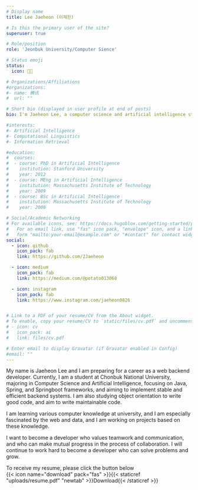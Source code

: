 ```yaml
---
# Display name
title: Lee Jaeheon (이재헌)

# Is this the primary user of the site?
superuser: true

# Role/position
role: 'Jeonbuk University/Computer Sience'

# Status emoji
status:
  icon: 👨‍💻

# Organizations/Affiliations
#organizations:
#- name: 腾讯
#  url: ""

# Short bio (displayed in user profile at end of posts)
bio: I'm Jaeheon Lee, a computer science and artificial intelligence student at Jeonbuk National University who wants to become a web backend developer.

#interests:
#- Artificial Intelligence
#- Computational Linguistics
#- Information Retrieval

#education:
#  courses:
#  - course: PhD in Artificial Intelligence
#    institution: Stanford University
#    year: 2012
#  - course: MEng in Artificial Intelligence
#    institution: Massachusetts Institute of Technology
#    year: 2009
#  - course: BSc in Artificial Intelligence
#    institution: Massachusetts Institute of Technology
#    year: 2008

# Social/Academic Networking
# For available icons, see: https://docs.hugoblox.com/getting-started/page-builder/#icons
#   For an email link, use "fas" icon pack, "envelope" icon, and a link in the
#   form "mailto:your-email@example.com" or "#contact" for contact widget.
social:
  - icon: github
    icon_pack: fab
    link: https://github.com/2Jaeheon

  - icon: medium
    icon_pack: fab
    link: https://medium.com/@potato013068

  - icon: instagram
    icon_pack: fab
    link: https://www.instagram.com/jaeheon0826


# Link to a PDF of your resume/CV from the About widget.
# To enable, copy your resume/CV to `static/files/cv.pdf` and uncomment the lines below.
# - icon: cv
#   icon_pack: ai
#   link: files/cv.pdf

# Enter email to display Gravatar (if Gravatar enabled in Config)
#email: ""
---
```


My name is Jaeheon Lee and I am preparing for a career as a web backend developer. Currently, I am a student at Chonbuk National University, majoring in Computer Science and Artificial Intelligence, focusing on Java, Spring, and Springboot frameworks, and aiming to implement stable and efficient backend systems. I am also studying object orientation to write good code, and aim to write maintainable code.


I am learning various computer knowledge at university, and I am especially fascinated by the web and data, and I am working on projects based on these knowledge. 

I want to become a developer who values teamwork and communication, and who can make mutual progress in the process of collaboration. I will continue to work hard to become a developer who can solve problems and grow.


To receive my resume, please click the button below <br>
{{< icon name="download" pack="fas" >}}{{< staticref "uploads/resume.pdf" "newtab" >}}Download{{< /staticref >}}
